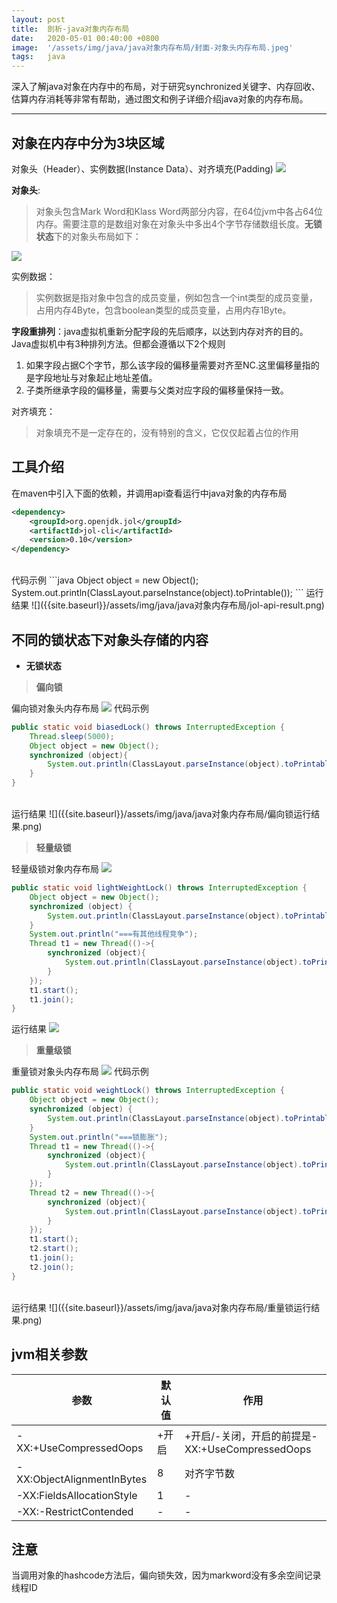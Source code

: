 ```yaml
---
layout: post
title:  剖析-java对象内存布局
date:   2020-05-01 00:40:00 +0800
image:  '/assets/img/java/java对象内存布局/封面-对象头内存布局.jpeg'
tags:   java
---
```

深入了解java对象在内存中的布局，对于研究synchronized关键字、内存回收、估算内存消耗等非常有帮助，通过图文和例子详细介绍java对象的内存布局。

---

## 对象在内存中分为3块区域
对象头（Header）、实例数据(Instance Data）、对齐填充(Padding)
![]({{site.baseurl}}/assets/img/对象内存布局.png)

**对象头**:

> 对象头包含Mark Word和Klass Word两部分内容，在64位jvm中各占64位内存。需要注意的是数组对象在对象头中多出4个字节存储数组长度。**无锁状态**下的对象头布局如下：

![]({{site.baseurl}}/assets/img/java/java对象内存布局/对象头内存布局.png)

实例数据：
> 实例数据是指对象中包含的成员变量，例如包含一个int类型的成员变量，占用内存4Byte，包含boolean类型的成员变量，占用内存1Byte。

**字段重排列**：java虚拟机重新分配字段的先后顺序，以达到内存对齐的目的。Java虚拟机中有3种排列方法。但都会遵循以下2个规则
1. 如果字段占据C个字节，那么该字段的偏移量需要对齐至NC.这里偏移量指的是字段地址与对象起止地址差值。
2. 子类所继承字段的偏移量，需要与父类对应字段的偏移量保持一致。

对齐填充：

> 对象填充不是一定存在的，没有特别的含义，它仅仅起着占位的作用

## 工具介绍
在maven中引入下面的依赖，并调用api查看运行中java对象的内存布局
```xml
<dependency>
    <groupId>org.openjdk.jol</groupId>
    <artifactId>jol-cli</artifactId>
    <version>0.10</version>
</dependency>
```
<br>
代码示例
```java
Object object = new Object();
System.out.println(ClassLayout.parseInstance(object).toPrintable());
```
运行结果
![]({{site.baseurl}}/assets/img/java/java对象内存布局/jol-api-result.png)

## 不同的锁状态下对象头存储的内容

* **无锁状态**

> **偏向锁**

偏向锁对象头内存布局
![]({{site.baseurl}}/assets/img/java/java对象内存布局/偏向-对象头内存布局.png)
代码示例
```java
public static void biasedLock() throws InterruptedException {
    Thread.sleep(5000);
    Object object = new Object();
    synchronized (object){
        System.out.println(ClassLayout.parseInstance(object).toPrintable());
    }
}
```
<br>
运行结果
![]({{site.baseurl}}/assets/img/java/java对象内存布局/偏向锁运行结果.png)

> **轻量级锁**

轻量级锁对象内存布局
![]({{site.baseurl}}/assets/img/java/java对象内存布局/轻量-对象头内存布局.png)
```java
public static void lightWeightLock() throws InterruptedException {
    Object object = new Object();
    synchronized (object) {
        System.out.println(ClassLayout.parseInstance(object).toPrintable());
    }
    System.out.println("===有其他线程竞争");
    Thread t1 = new Thread(()->{
        synchronized (object){
            System.out.println(ClassLayout.parseInstance(object).toPrintable());
        }
    });
    t1.start();
    t1.join();
}
```
运行结果
![]({{site.baseurl}}/assets/img/java/java对象内存布局/轻量锁运行结果.png)
> **重量级锁**

重量锁对象头内存布局
![]({{site.baseurl}}/assets/img/java/java对象内存布局/重量-对象头内存布局.png)
代码示例
```java
public static void weightLock() throws InterruptedException {
    Object object = new Object();
    synchronized (object) {
        System.out.println(ClassLayout.parseInstance(object).toPrintable());
    }
    System.out.println("===锁膨胀");
    Thread t1 = new Thread(()->{
        synchronized (object){
            System.out.println(ClassLayout.parseInstance(object).toPrintable());
        }
    });
    Thread t2 = new Thread(()->{
        synchronized (object){
            System.out.println(ClassLayout.parseInstance(object).toPrintable());
        }
    });
    t1.start();
    t2.start();
    t1.join();
    t2.join();
}
```
<br>
运行结果
![]({{site.baseurl}}/assets/img/java/java对象内存布局/重量锁运行结果.png)

## jvm相关参数

参数|默认值|作用
-|-|-
-XX:+UseCompressedOops|+开启|+开启/-关闭，开启的前提是-XX:+UseCompressedOops
-XX:ObjectAlignmentInBytes|8|对齐字节数
-XX:FieldsAllocationStyle|1|-
-XX:-RestrictContended|-|-

## 注意
当调用对象的hashcode方法后，偏向锁失效，因为markword没有多余空间记录线程ID
